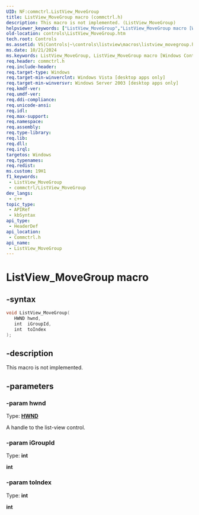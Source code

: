 ```yaml
---
UID: NF:commctrl.ListView_MoveGroup
title: ListView_MoveGroup macro (commctrl.h)
description: This macro is not implemented. (ListView_MoveGroup)
helpviewer_keywords: ["ListView_MoveGroup","ListView_MoveGroup macro [Windows Controls]","_win32_ListView_MoveGroup","_win32_ListView_MoveGroup_cpp","commctrl/ListView_MoveGroup","controls.ListView_MoveGroup","controls._win32_ListView_MoveGroup"]
old-location: controls\ListView_MoveGroup.htm
tech.root: Controls
ms.assetid: VS|Controls|~\controls\listview\macros\listview_movegroup.htm
ms.date: 10/21/2024
ms.keywords: ListView_MoveGroup, ListView_MoveGroup macro [Windows Controls], _win32_ListView_MoveGroup, _win32_ListView_MoveGroup_cpp, commctrl/ListView_MoveGroup, controls.ListView_MoveGroup, controls._win32_ListView_MoveGroup
req.header: commctrl.h
req.include-header: 
req.target-type: Windows
req.target-min-winverclnt: Windows Vista [desktop apps only]
req.target-min-winversvr: Windows Server 2003 [desktop apps only]
req.kmdf-ver: 
req.umdf-ver: 
req.ddi-compliance: 
req.unicode-ansi: 
req.idl: 
req.max-support: 
req.namespace: 
req.assembly: 
req.type-library: 
req.lib: 
req.dll: 
req.irql: 
targetos: Windows
req.typenames: 
req.redist: 
ms.custom: 19H1
f1_keywords:
 - ListView_MoveGroup
 - commctrl/ListView_MoveGroup
dev_langs:
 - c++
topic_type:
 - APIRef
 - kbSyntax
api_type:
 - HeaderDef
api_location:
 - Commctrl.h
api_name:
 - ListView_MoveGroup
---
```


# ListView_MoveGroup macro

## -syntax

```cpp
void ListView_MoveGroup(
   HWND hwnd,
   int  iGroupId,
   int  toIndex
);
```


## -description

This macro is not implemented.

## -parameters

### -param hwnd

Type: <b><a href="/windows/desktop/WinProg/windows-data-types">HWND</a></b>

A handle to the list-view control.

### -param iGroupId

Type: <b>int</b>

<b>int</b>

### -param toIndex

Type: <b>int</b>

<b>int</b>
